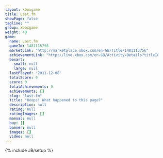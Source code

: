 ```yaml
---
layout: xboxgame
title: Last.fm
showPage: false
tagline: ""
group: xboxgame
weight: 40
game: 
  name: Last.fm
  gameId: 1481115756
  marketLink: "http://marketplace.xbox.com/en-GB/Title/1481115756"
  achievementLink: "http://live.xbox.com/en-GB/Activity/Details?titleId=1481115756"
  boxart: 
    small: null
    large: null
  lastPlayed: "2011-12-08"
  totalScore: 0
  score: 0
  totalAchievements: 0
  achievements: []
  slug: "last-fm"
  title: "Ooops! What happened to this page?"
  description: null
  rating: null
  ratingImages: []
  manual: null
  buy: []
  banner: null
  images: []
  video: null
---
```

{% include JB/setup %}